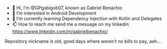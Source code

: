 - 👋 Hi, I’m @GPgabigob07, known as Gabriel Benachio
- 👀 I’m interested in Android Development
- 🌱 I’m currently learning Dependency Injection with Kotlin and Delegates
- 📫 How to reach me send me a message on my linkedin: https://www.linkedin.com/in/gabrielbenachio/

Repository nickname is old, good days where weren't no bills to pay, 
aah...
